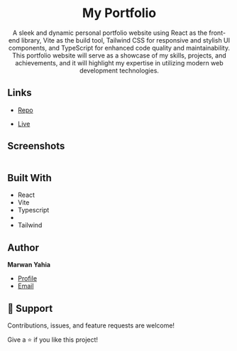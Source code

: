 <h1 align="center">My Portfolio</h1>

<p align="center">A sleek and dynamic personal portfolio website using React as the front-end library, Vite as the build tool, Tailwind CSS for responsive and stylish UI components, and TypeScript for enhanced code quality and maintainability. This portfolio website will serve as a showcase of my skills, projects, and achievements, and it will highlight my expertise in utilizing modern web development technologies. </p>



## Links

- [Repo](https://github.com/Marwan-11/my-portfolio.git)

- [Live](https://my-portfolio-coral-omega.vercel.app/)

## Screenshots

![]()


## Built With


- React
- Vite
- Typescript
- 
- Tailwind

## Author

**Marwan Yahia**

- [Profile](https://github.com/Marwan-11 "Marwan Yahia")
- [Email](mailto:marwanyahia151@gmail.com?subject=Hi "Hi!")


## 🤝 Support

Contributions, issues, and feature requests are welcome!

Give a ⭐️ if you like this project!









